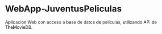 # WebApp-JuventusPeliculas
Aplicación Web con acceso a base de datos de películas, utilizando API de TheMovieDB.
